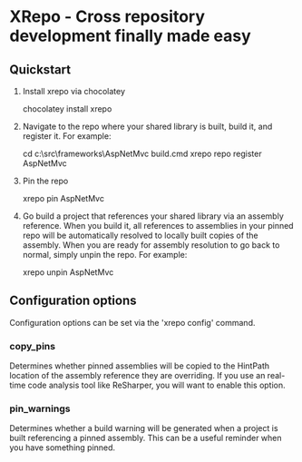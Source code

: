 XRepo - Cross repository development finally made easy
======================================================

Quickstart
----------
1) Install xrepo via chocolatey

    chocolatey install xrepo

2) Navigate to the repo where your shared library is built, build it, and register it. For example:

    cd c:\src\frameworks\AspNetMvc
    build.cmd
    xrepo repo register AspNetMvc

3) Pin the repo
    
    xrepo pin AspNetMvc

4) Go build a project that references your shared library via an assembly reference. When you build it, all references to assemblies in your pinned repo will be automatically resolved to locally built copies of the assembly. When you are ready for assembly resolution to go back to normal, simply unpin the repo. For example:

    xrepo unpin AspNetMvc

Configuration options
---------------------
Configuration options can be set via the 'xrepo config' command.

### copy_pins

Determines whether pinned assemblies will be copied to the HintPath location of the assembly reference they are overriding. If you use an real-time code analysis tool like ReSharper, you will want to enable this option.

### pin_warnings

Determines whether a build warning will be generated when a project is built referencing a pinned assembly. This can be a useful reminder when you have something pinned.
